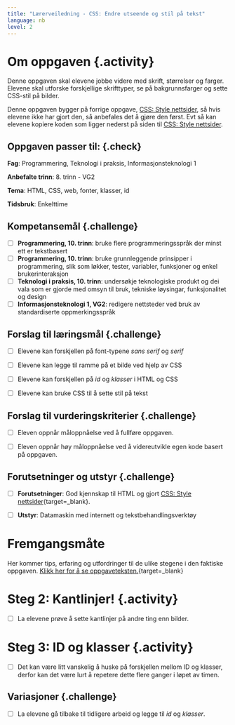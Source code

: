 ```yaml
---
title: "Lærerveiledning - CSS: Endre utseende og stil på tekst"
language: nb
level: 2
---
```


# Om oppgaven {.activity}
Denne oppgaven skal elevene jobbe videre med skrift, størrelser og farger. Elevene skal utforske forskjellige skrifttyper, se på bakgrunnsfarger og sette CSS-stil på bilder.

Denne oppgaven bygger på forrige oppgave, [CSS: Style nettsider](../style_nettsider/style_nettsider.html), så hvis elevene ikke har gjort den, så anbefales det å gjøre den først. Evt så kan elevene kopiere koden som ligger nederst på siden til [CSS: Style nettsider](../style_nettsider/style_nettsider.html).

## Oppgaven passer til: {.check}
 __Fag__: Programmering, Teknologi i praksis, Informasjonsteknologi 1

__Anbefalte trinn__: 8. trinn - VG2

__Tema__: HTML, CSS, web, fonter, klasser, id

__Tidsbruk__: Enkelttime


## Kompetansemål {.challenge}

- [ ]  __Programmering, 10. trinn__: bruke flere programmeringsspråk der minst ett er tekstbasert
- [ ] __Programmering, 10. trinn__: bruke grunnleggende prinsipper i programmering, slik som løkker, tester, variabler, funksjoner og enkel brukerinteraksjon
- [ ] __Teknologi i praksis, 10. trinn__: undersøkje teknologiske produkt og dei vala som er gjorde med omsyn til bruk, tekniske løysingar, funksjonalitet og design
- [ ] __Informasjonsteknologi 1, VG2__: redigere nettsteder ved bruk av standardiserte oppmerkingsspråk

## Forslag til læringsmål {.challenge}
- [ ] Elevene kan forskjellen på font-typene _sans serif_ og _serif_
- [ ] Elevene kan legge til ramme på et bilde ved hjelp av CSS
- [ ] Elevene kan forskjellen på _id_ og _klasser_ i HTML og CSS
- [ ] Elevene kan bruke CSS til å sette stil på tekst


## Forslag til vurderingskriterier {.challenge}

- [ ]  Eleven oppnår måloppnåelse ved å fullføre oppgaven.
- [ ]  Eleven oppnår høy måloppnåelse ved å videreutvikle egen kode basert på oppgaven.


## Forutsetninger og utstyr {.challenge}
- [ ]  __Forutsetninger__: God kjennskap til HTML og gjort [CSS: Style nettsider](../style_nettsider/style_nettsider.html){target=_blank}.

- [ ]  __Utstyr__: Datamaskin med internett og tekstbehandlingsverktøy



# Fremgangsmåte
Her kommer tips, erfaring og utfordringer til de ulike stegene i den faktiske oppgaven. [Klikk her for å se oppgaveteksten.](../tekststil/tekststil.html){target=_blank}

# Steg 2: Kantlinjer! {.activity}
- [ ] La elevene prøve å sette kantlinjer på andre ting enn bilder.

# Steg 3: ID og klasser {.activity}
- [ ] Det kan være litt vanskelig å huske på forskjellen mellom ID og klasser, derfor kan det være lurt å repetere dette flere ganger i løpet av timen.


## Variasjoner {.challenge}
- [ ] La elevene gå tilbake til tidligere arbeid og legge til _id_ og _klasser_.
